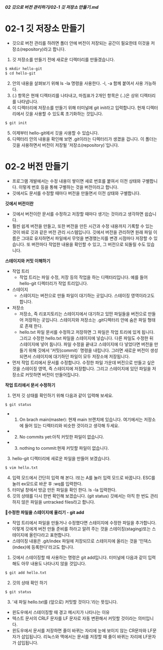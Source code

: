 ***02 깃으로 버전 관리하기/02-1 깃 저장소 만들기.md***
# 02-1 깃 저장소 만들기
- 깃으로 버전 관리를 하려면 폴더 안에 버전이 저장되는 공간이 필요한데 이것을 저장소(repository)라고 합니다.

1. 깃 저장소를 만들기 전에 새로운 디렉터리를 만들겠습니다.
```bash
$ mkdir hello-git
$ cd hello-git
```
2. 안의 내용을 살펴보기 위해 ls -la 명령을 사용한다. -l, -a 함께 붙여서 사용 가능하다.
3. (.) 항목은 현재 디렉터리를 나타내고, 마침표가 2개인 항목은 (..)은 상위 디렉터리를 나타냅니다.
4. 이 디렉터리에 저장소를 만들기 위해 터미널에 git init라고 입력합니다. 현재 디렉터리에서 깃을 사용할 수 있도록 초기화하는 것입니다.
```bash
$ git init
```
5. 이제부터 hello-git에서 깃을 사용할 수 있습니다.
6. 디렉터리 안의 내용을 확인해 보면 .git이라는 디렉터리가 생겼을 겁니다. 이 폴더는 깃을 사용하면서 버전이 저장될 '저장소(repository)`입니다.

# 02-2 버전 만들기
- 프로그램 개발에서는 수정 내용이 쌓이면 새로 번호를 붙여서 이전 상태와 구별합니다. 이렇게 번호 등을 통해 구별하는 것을 버전이라고 합니다.
- 깃에서도 문서를 수정할 때마다 버전을 만들면서 이전 상태와 구별합니다.

**깃에서 버전이란**
- 깃에서 버전이란 문서를 수정하고 저장할 때마다 생기는 것이라고 생각하면 쉽습니다.
- 훨씬 쉽게 버전을 만들고, 또한 버전을 만든 시간과 수정 내용까지 기록할 수 있는 것이 바로 깃과 같은 버전 관리 시스템입니다. 깃에서 버전을 관리하면 원래 파일 이름은 그대로 유지하면서 파일에서 무엇을 변경했는지를 변경 시점마다 저장할 수 있습니다. 또 버전마다 작업한 내용을 확인할 수 있고, 그 버전으로 되돌릴 수도 있습니다.

**스테이지와 커밋 이해하기**
- 작업 트리
    - 작업 트리는 파일 수정, 저장 등의 작업을 하는 디렉터리입니다. 예를 들어 hello-git 디렉터리가 작업 트리입니다.
- 스테이지
    - 스테이지는 버전으로 만들 파일이 대기하는 곳입니다. 스테이징 영역이라고도 합니다.
- 저장소
    - 저장소, 즉 리포지토리는 스테이지에서 대기하고 있떤 파일들을 버전으로 만들어 저장하는 곳입니다. 스테이지와 저장소는 .git디렉터리 안에 숨은 파일 형태로 존재 한다.
    - hello.txt 파일 문서를 수정하고 저장하면 그 파일은 작업 트리에 있게 됩니다. 그리고 수정한 hello.txt 파일을 스테이지에 넣습니다. 다른 파일도 수정한 뒤 스테이지에 넣어 둡니다. 파일 수정을 끝내고 스테이지에 다 넣었다면 버전을 만들기 위해 깃에서 '커밋(commit)` 명령을 내립니다. 그러면 새로운 버전이 생성되면서 스테이지에 대기하던 파일이 모두 저장소에 저장됩니다.
- 먼저 작업 트리에서 문서를 수정합니다. 수정한 파일 가운데 버전으로 만들고 싶은 것을 스테이징 영역, 즉 스테이지에 저장합니다. 그리고 스테이지에 있던 파일을 저장소로 커밋하면 버전이 만들어집니다.

**작업 트리에서 문서 수정하기**
1. 먼저 깃 상태를 확인하기 위해 다음과 같이 입력해 보세요.
```bash
$ git status
```
- 1. On brach main(master): 현재 main 브랜치에 있습니다. 여기에서는 저장소에 들어 있는 디렉터리와 비슷한 것이라고 생각해 두세요.
- 2. No commits yet:아직 커밋한 파일이 없습니다.
- 3. nothing to commit:현재 커밋할 파일이 없습니다.
3. hello-git 디렉터리에 새로운 파일을 만들어 보겠습니다.
```bash
$ vim hello.txt
```
4. 입력 모드에서 간단히 입력 해 본다. I또는 A를 눌러 입력 모드로 바꿉니다. ESC를 눌러 ex모드로 바꾼 후 :wq를 입력한다.
5. 터미널 창에서 방금 만든 파일을 확인 한다. ls -la 입력한다.
6. 깃의 상태를 다시 한번 확인해 보겠습니다. (git status) 깃에서는 아직 한 번도 관리하지 않은 파일을 untracked files라고 합니다.

**🔧수정한 파일을 스테이지에 올리기 - git add**
- 작업 트리에서 파일을 만들거나 수정했다면 스테이지에 수정한 파일을 추가합니다. 이렇게 깃에게 버전 만들 준비를 하라고 알려 주는 것을 스테이징(staging)또는 스테이지에 올린다라고 표현합니다.
- 스테이징 내용은 .git/index 파일에 저장되므로 스테이지에 올리는 것을 '인덱스(index)에 등록한다'라고도 합니다.
1. 깃에서 스테이징할 때 사용하는 명령은 git add입니다. 터미널에 다음과 같이 입력해도 아무 내용도 나타나지 않을 것입니다.
```bash
$ git add hello.txt
```
2. 깃의 상태 확인 하기
```bash
$ git status
```
3. '새 파일 hello.txt를 (앞으로) 커밋할 것이다.'라는 뜻입니다.

- 윈도우에서 스테이징할 때 경고 메시지가 나타나는 이유
 - 텍스트 문서의 CRLF 문자를 LF 문자로 자동 변환해서 커밋할 것이라는 의미입니다.
 - 윈도우에서 문서를 저장하면 줄이 바뀌는 자리에 눈에 보이지 않는 CR문자와 LF문자가 삽입됩니다. 리눅스와 맥에서는 문서를 저장할 때 줄이 바뀌는 자리에  LF문자가 삽입됩니다.